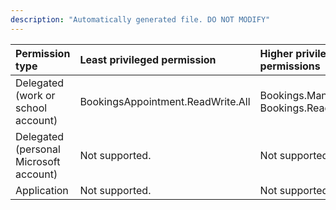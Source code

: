 ```yaml
---
description: "Automatically generated file. DO NOT MODIFY"
---
```


|Permission type|Least privileged permission|Higher privileged permissions|
|:---|:---|:---|
|Delegated (work or school account)|BookingsAppointment.ReadWrite.All|Bookings.Manage.All, Bookings.ReadWrite.All|
|Delegated (personal Microsoft account)|Not supported.|Not supported.|
|Application|Not supported.|Not supported.|

